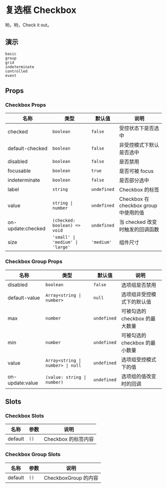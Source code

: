 # 复选框 Checkbox

哟，哟，Check it out。

## 演示

```demo
basic
group
grid
indeterminate
controlled
event
```

## Props

### Checkbox Props

| 名称 | 类型 | 默认值 | 说明 |
| --- | --- | --- | --- |
| checked | `boolean` | `false` | 受控状态下是否选中 |
| default-checked | `boolean` | `false` | 非受控模式下默认是否选中 |
| disabled | `boolean` | `false` | 是否禁用 |
| focusable | `boolean` | `true` | 是否可被 focus |
| indeterminate | `boolean` | `false` | 是否部分选中 |
| label | `string` | `undefined` | Checkbox 的标签 |
| value | `string \| number` | `undefined` | Checkbox 在 checkbox group 中使用的值 |
| on-update:checked | `(checked: boolean) => void` | `undefined` | 当 checked 改变时触发的回调函数 |
| size | `'small' \| 'medium' \| 'large'` | `'medium'` | 组件尺寸 |

### Checkbox Group Props

| 名称 | 类型 | 默认值 | 说明 |
| --- | --- | --- | --- |
| disabled | `boolean` | `false` | 选项组是否禁用 |
| default-value | `Array<string \| number>` | `null` | 选项组非受控模式下的默认值 |
| max | `number` | `undefined` | 可被勾选的 checkbox 的最大数量 |
| min | `number` | `undefined` | 可被勾选的 checkbox 的最小数量 |
| value | `Array<string \| number> \| null` | `undefined` | 选项组受控模式下的值 |
| on-update:value | `(value: string \| number)` | `undefined` | 选项组的值改变时的回调 |

## Slots

### Checkbox Slots

| 名称    | 参数 | 说明                |
| ------- | ---- | ------------------- |
| default | `()` | Checkbox 的标签内容 |

### Checkbox Group Slots

| 名称    | 参数 | 说明                 |
| ------- | ---- | -------------------- |
| default | `()` | CheckboxGroup 的内容 |
